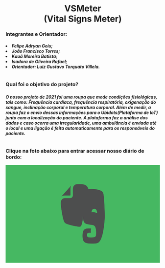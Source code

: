 <center><h1> VSMeter <br>(Vital Signs Meter)</h1></center>
<h3>Integrantes e Orientador: </h3>
<h5>
<li>Felipe Adryan Gois;
<li>João Francisco Torres;
<li>Kauã Moreira Batista;
<li>Isadora de Oliveira Rafael;
<li>Orientador: Luiz Gustavo Torquato Villela.
</h5>
<h1></h1>
<h3>Qual foi o objetivo do projeto? <h3>
<h5>O nosso projeto de 2021 foi uma roupa que mede condições fisiológicas, tais como: Frequência cardíaca, frequência respiratória, oxigenação do sangue, inclinação corporal e temperatura corporal. Além de medir, a roupa faz o envio dessas informações para o Ubidots(Plataforma de IoT) junto com a localização do paciente. A plataforma faz a análise dos dados e caso ocorra uma irregularidade, uma ambulância é enviada até o local e uma ligação é feita automaticamente para os responsáveis do paciente.</h5>
<h1></h1>
<h3>Clique na foto abaixo para entrar acessar nosso diário de bordo: </h3>
<a href="https://www.evernote.com/shard/s523/sh/a2fa665b-b61b-06fb-f09d-73cf2bde1a05/5bce0ef42f9194defb2ecc297275e340"><img src="img\imgEvernote.png" class="img" width = 600 height = 320></a>
